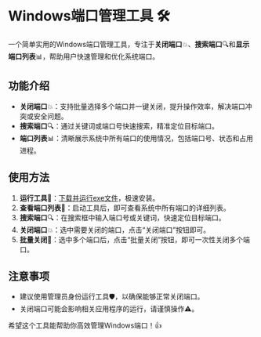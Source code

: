 # Windows端口管理工具 🛠️

一个简单实用的Windows端口管理工具，专注于**关闭端口**💥、**搜索端口**🔍和**显示端口列表**📊，帮助用户快速管理和优化系统端口。

## 功能介绍
- **关闭端口**💥：支持批量选择多个端口并一键关闭，提升操作效率，解决端口冲突或安全问题。
- **搜索端口**🔍：通过关键词或端口号快速搜索，精准定位目标端口。
- **端口列表**📊：清晰展示系统中所有端口的使用情况，包括端口号、状态和占用进程。

## 使用方法
1. **运行工具**🚀：[下载并运行exe文件](https://gitee.com/ilovesshan/win-portkill/blob/master/exe/windows-%E7%AB%AF%E5%8F%A3%E7%AE%A1%E7%90%86%E5%B7%A5%E5%85%B7%20Setup%201.0.0.exe)，极速安装。
2. **查看端口列表**👀：启动工具后，即可查看系统中所有端口的详细列表。
3. **搜索端口**🔍：在搜索框中输入端口号或关键词，快速定位目标端口。
4. **关闭端口**💥：选中需要关闭的端口，点击“关闭端口”按钮即可。
5. **批量关闭**📝：选中多个端口后，点击“批量关闭”按钮，即可一次性关闭多个端口。

## 注意事项
- 建议使用管理员身份运行工具🛡️，以确保能够正常关闭端口。
- 关闭端口可能会影响相关应用程序的运行，请谨慎操作⚠️。

希望这个工具能帮助你高效管理Windows端口！👍
